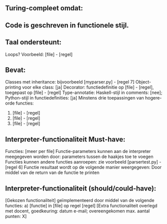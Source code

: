 ## Turing-compleet omdat:

## Code is geschreven in functionele stijl.

## Taal ondersteunt:
Loops? Voorbeeld: [file] - [regel]

## Bevat: 
Classes met inheritance: bijvoorbeeld [myparser.py] - [regel 7]
Object-printing voor elke class: [ja]
Decorator: functiedefinitie op [file] - [regel], toegepast op [file] - [regel]
Type-annotatie: Haskell-stijl in comments: [nee]; Python-stijl in functiedefinities: [ja]
Minstens drie toepassingen van hogere-orde functies:
1. [file] - [regel]
2. [file] - [regel]
3. [file] - [regel]

## Interpreter-functionaliteit Must-have:
Functies: [meer per file]
Functie-parameters kunnen aan de interpreter meegegeven worden door: parameters tussen de haakjes toe te voegen
Functies kunnen andere functies aanroepen: zie voorbeeld [parsertest.py] - [regel 6]
Functie resultaat wordt op de volgende manier weergegeven: Door middel van de return van de functie te printen

## Interpreter-functionaliteit (should/could-have):
[Gekozen functionaliteit] geïmplementeerd door middel van de volgende functies: a) [functie] in [file] op regel [regel]
[Extra functionaliteit overlegd met docent, goedkeuring: datum e-mail; overeengekomen max. aantal punten: X]